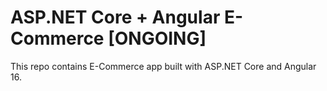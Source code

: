 # ASP.NET Core + Angular E-Commerce [ONGOING]

This repo contains E-Commerce app built with ASP.NET Core and Angular 16.

